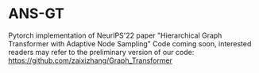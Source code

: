 # ANS-GT
Pytorch implementation of NeurIPS'22 paper "Hierarchical Graph Transformer with Adaptive Node Sampling"
Code coming soon, interested readers may refer to the preliminary version of our code: https://github.com/zaixizhang/Graph_Transformer
